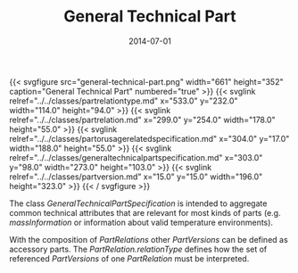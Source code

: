 ﻿---
title: General Technical Part
toc: false
type: specs
layout: diagram
date: "2014-07-01"
draft: false
specification: VEC
version: 1.1.1
documentType: "Recommendation"
elementType: Diagram
classes:
  - PartRelationType
  - PartRelation
  - PartOrUsageRelatedSpecification
  - GeneralTechnicalPartSpecification
  - PartVersion
menu:
  VEC-1.1.1:    
    parent: description-of-components
    identifier: description-of-components/general-technical-part
    weight: 1003003 

# Prev/next pager order (if `docs_section_pager` enabled in `params.toml`)
weight: 1003003
---
{{< svgfigure src="general-technical-part.png" width="661" height="352" caption="General Technical Part" numbered="true" >}}
  {{< svglink relref="../../classes/partrelationtype.md" x="533.0" y="232.0" width="114.0" height="94.0" >}}
  {{< svglink relref="../../classes/partrelation.md" x="299.0" y="254.0" width="178.0" height="55.0" >}}
  {{< svglink relref="../../classes/partorusagerelatedspecification.md" x="304.0" y="17.0" width="188.0" height="55.0" >}}
  {{< svglink relref="../../classes/generaltechnicalpartspecification.md" x="303.0" y="98.0" width="273.0" height="103.0" >}}
  {{< svglink relref="../../classes/partversion.md" x="15.0" y="15.0" width="196.0" height="323.0" >}}
{{< / svgfigure >}}
<p> The class <i>GeneralTechnicalPartSpecification</i> is intended to aggregate common technical attributes that are relevant for most kinds of parts (e.g. <i>massInformation </i>or information about valid temperature environments).     </p>      <p> With the composition of <i>PartRelations </i>other <i>PartVersions</i> can be defined as accessory parts. The <i>PartRelation.relationType</i> defines how the set of referenced <i>PartVersions </i>of one <i>PartRelation</i> must be interpreted.      </p>